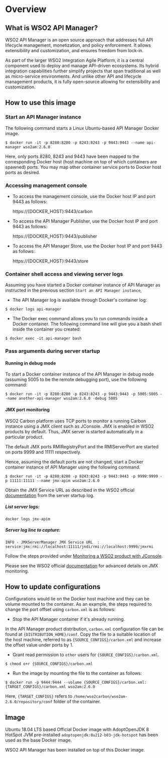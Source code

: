 # Overview

## What is WSO2 API Manager?

WSO2 API Manager is an open source approach that addresses full API lifecycle management, monetization, and policy enforcement. It allows extensibility and customization, and ensures freedom from lock-in.

As part of the larger WSO2 Integration Agile Platform, it is a central component used to deploy and manage API-driven ecosystems. Its hybrid integration capabilities further simplify projects that span traditional as well as micro-service environments. And unlike other API and lifecycle management products, it is fully open-source allowing for extensibility and customization.

## How to use this image

### Start an API Manager instance

The following command starts a Linux Ubuntu-based API Manager Docker image.

```console
$ docker run -it -p 8280:8280 -p 8243:8243 -p 9443:9443 --name api-manager wso2am:2.6.0
```

Here, only ports 8280, 8243 and 9443 have been mapped to the corresponding Docker host (host machine on top of which containers are spawned) ports. You may map other container service ports to Docker host ports as desired.

### Accessing management console

-	To access the management console, use the Docker host IP and port 9443 as follows:

	https://{DOCKER_HOST}:9443/carbon

-	To access the API Manager Publisher, use the Docker host IP and port 9443 as follows:

	https://{DOCKER_HOST}:9443/publisher

-	To access the API Manager Store, use the Docker host IP and port 9443 as follows:

	https://{DOCKER_HOST}:9443/store

### Container shell access and viewing server logs

Assuming you have started a Docker container instance of API Manager as instructed in the previous section `Start an API Manager instance`,

-	The API Manager log is available through Docker's container log:

```console
$ docker logs api-manager
```

-	The Docker exec command allows you to run commands inside a Docker container. The following command line will give you a bash shell inside the container you created:

```console
$ docker exec -it api-manager bash
```

### Pass arguments during server startup

#### Running in debug mode

To start a Docker container instance of the API Manager in debug mode (assuming 5005 to be the remote debugging port), use the following command:

```console
$ docker run -it -p 8280:8280 -p 8243:8243 -p 9443:9443 -p 5005:5005 --name another-api-manager wso2am:2.6.0 -debug 5005
```

#### JMX port monitoring

WSO2 Carbon platform uses TCP ports to monitor a running Carbon instance using a JMX client such as JConsole. JMX is enabled in WSO2 products by default. Thus, JMX server is started automatically in a particular product.

The default JMX ports RMIRegistryPort and the RMIServerPort are started on ports 9999 and 11111 respectively.

Hence, assuming the default ports are not changed, start a Docker container instance of API Manager using the following command.

```console
$ docker run -it -p 8280:8280 -p 8243:8243 -p 9443:9443 -p 9999:9999 -p 11111:11111 --name jmx-apim wso2am:2.6.0
```

Obtain the JMX Service URL as described in the WSO2 official [documentation](https://docs.wso2.com/display/ADMIN44x/JMX-Based+Monitoring#JMX-BasedMonitoring-StartingtheWSO2productwithJMX) from the server startup log.

##### List server logs:

`docker logs jmx-apim`

##### Server log line to capture:

`INFO - JMXServerManager JMX Service URL  : service:jmx:rmi://localhost:11111/jndi/rmi://localhost:9999/jmxrmi`

Follow the steps provided under [Monitoring a WSO2 product with JConsole](https://docs.wso2.com/display/ADMIN44x/JMX-Based+Monitoring#JMX-BasedMonitoring-MonitoringaWSO2productwithJConsole).

Please see the WSO2 official [documentation](https://docs.wso2.com/display/ADMIN44x/JMX-Based+Monitoring) for advanced details on JMX monitoring.

## How to update configurations

Configurations would lie on the Docker host machine and they can be volume mounted to the container. As an example, the steps required to change the port offset using `carbon.xml` is as follows:

-	Stop the API Manager container if it's already running.

In the API Manager product distribution, `carbon.xml` configuration file can be found at `{DISTRIBUTION_HOME}/conf`. Copy the file to a suitable location of the host machine, referred to as `{SOURCE_CONFIGS}/carbon.xml` and increase the offset value under ports by 1.

-	Grant read permission to `other` users for `{SOURCE_CONFIGS}/carbon.xml`.

```console
$ chmod o+r {SOURCE_CONFIGS}/carbon.xml
```

-	Run the image by mounting the file to the container as follows:

```console
$ docker run -p 9444:9444 --volume {SOURCE_CONFIGS}/carbon.xml:{TARGET_CONFIGS}/carbon.xml wso2am:2.6.0
```

Here, `{TARGET_CONFIGS}` refers to `/home/wso2carbon/wso2am-2.6.0/repository/conf` folder of the container.

## Image

Ubuntu 18.04 LTS based Official Docker image with AdoptOpenJDK 8 HotSpot JVM pre-installed `adoptopenjdk:8u212-b03-jdk-hotspot` has been used as the base Docker image.

WSO2 API Manager has been installed on top of this Docker image.
